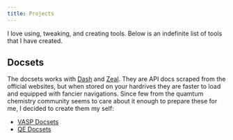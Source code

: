 ```yaml
---
title: Projects
---
```


I love using, tweaking, and creating tools. Below is an indefinite list of tools that I have created.

## Docsets

The docsets works with [Dash](https://kapeli.com/dash) and [Zeal](https://zealdocs.org/). They are API docs scraped from the official websites, but when stored on your hardrives they are faster to load and equipped with fancier navigations. Since few from the quamtum chemistry community seems to care about it enough to prepare these for me, I decided to create them my self:

- [VASP Docsets](https://github.com/chazeon/vasp-docset)
- [QE Docsets](https://github.com/chazeon/qe-docset)

